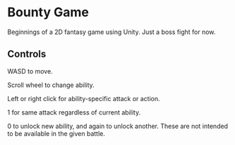 # Bounty Game

Beginnings of a 2D fantasy game using Unity. Just a boss fight for now.

## Controls

WASD to move.

Scroll wheel to change ability.

Left or right click for ability-specific attack or action.

1 for same attack regardless of current ability.

0 to unlock new ability, and again to unlock another. These are not intended to be available in the given battle.
